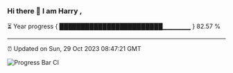 ### Hi there 👋 I am Harry , 

⏳ Year progress { ████████████████████████▁▁▁▁▁▁ } 82.57 %

---

⏰ Updated on Sun, 29 Oct 2023 08:47:21 GMT

![Progress Bar CI](https://github.com/duykhang68/duykhang68/workflows/Progress%20Bar%20CI/badge.svg)
